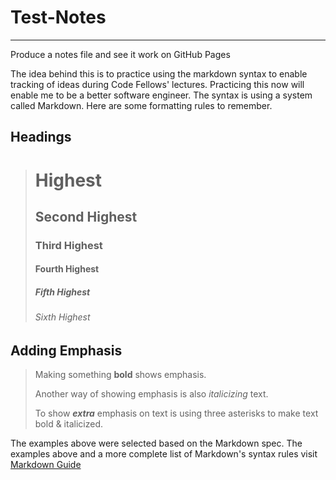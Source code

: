 # Test-Notes

***

Produce a notes file and see it work on GitHub Pages

The idea behind this is to practice using the markdown syntax to enable tracking of ideas during Code Fellows' lectures.  Practicing this now will enable me to be a better software engineer. The syntax is using a system called Markdown. Here are some formatting rules to remember.

## Headings

   > # Highest
   >
   > ## Second Highest
   >
   > ### Third Highest
   >
   > #### Fourth Highest
   >
   > ##### Fifth Highest
   >
   > ###### Sixth Highest

## Adding Emphasis

   > Making something **bold** shows emphasis.
   >
   > Another way of showing emphasis is also *italicizing* text.
   >
   > To show ***extra*** emphasis on text is using three asterisks to make text bold & italicized.

The examples above were selected based on the Markdown spec.  The examples above and a more complete list of Markdown's syntax rules visit [Markdown Guide](https://www.markdownguide.org/basic-syntax/#overview)
